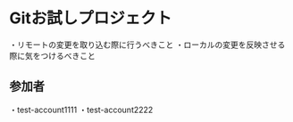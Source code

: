 # Gitお試しプロジェクト
・リモートの変更を取り込む際に行うべきこと
・ローカルの変更を反映させる際に気をつけるべきこと

## 参加者
・test-account1111
・test-account2222
